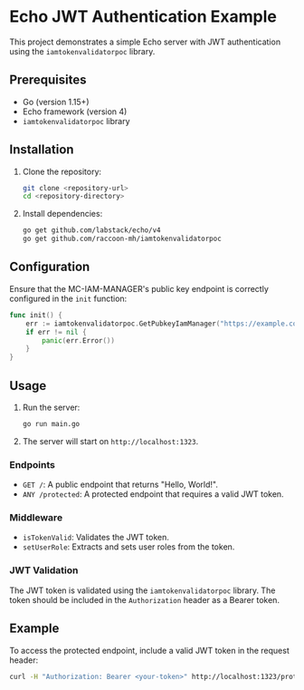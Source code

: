 
# Echo JWT Authentication Example

This project demonstrates a simple Echo server with JWT authentication using the `iamtokenvalidatorpoc` library.

## Prerequisites

- Go (version 1.15+)
- Echo framework (version 4)
- `iamtokenvalidatorpoc` library

## Installation

1. Clone the repository:
    ```sh
    git clone <repository-url>
    cd <repository-directory>
    ```

2. Install dependencies:
    ```sh
    go get github.com/labstack/echo/v4
    go get github.com/raccoon-mh/iamtokenvalidatorpoc
    ```

## Configuration

Ensure that the MC-IAM-MANAGER's public key endpoint is correctly configured in the `init` function:
```go
func init() {
    err := iamtokenvalidatorpoc.GetPubkeyIamManager("https://example.com:5000/api/auth/certs")
    if err != nil {
        panic(err.Error())
    }
}
```

## Usage

1. Run the server:
    ```sh
    go run main.go
    ```

2. The server will start on `http://localhost:1323`.

### Endpoints

- `GET /`: A public endpoint that returns "Hello, World!".
- `ANY /protected`: A protected endpoint that requires a valid JWT token.

### Middleware

- `isTokenValid`: Validates the JWT token.
- `setUserRole`: Extracts and sets user roles from the token.

### JWT Validation

The JWT token is validated using the `iamtokenvalidatorpoc` library. The token should be included in the `Authorization` header as a Bearer token.

## Example

To access the protected endpoint, include a valid JWT token in the request header:

```sh
curl -H "Authorization: Bearer <your-token>" http://localhost:1323/protected
```
